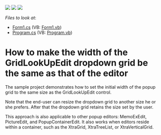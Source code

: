 <!-- default badges list -->
![](https://img.shields.io/endpoint?url=https://codecentral.devexpress.com/api/v1/VersionRange/128621698/13.1.4%2B)
[![](https://img.shields.io/badge/Open_in_DevExpress_Support_Center-FF7200?style=flat-square&logo=DevExpress&logoColor=white)](https://supportcenter.devexpress.com/ticket/details/E1574)
[![](https://img.shields.io/badge/📖_How_to_use_DevExpress_Examples-e9f6fc?style=flat-square)](https://docs.devexpress.com/GeneralInformation/403183)
<!-- default badges end -->
<!-- default file list -->
*Files to look at*:

* [Form1.cs](./CS/Form1.cs) (VB: [Form1.vb](./VB/Form1.vb))
* [Program.cs](./CS/Program.cs) (VB: [Program.vb](./VB/Program.vb))
<!-- default file list end -->
# How to make the width of the GridLookUpEdit dropdown grid be the same as that of the editor


<p>The sample project demonstrates how to set the initial width of the popup grid to the same size as the GridLookUpEdit control. </p><p>Note that the end-user can resize the dropdown grid to another size he or she prefers. After that the dropdown grid retains the size set by the user.</p><p>This approach is also applicable to other popup editors: MemoExEdit, PictureEdit, and PopupContainerEdit. It also works when editors reside within a container, such as the XtraGrid, XtraTreeList, or XtraVerticalGrid.</p>

<br/>


